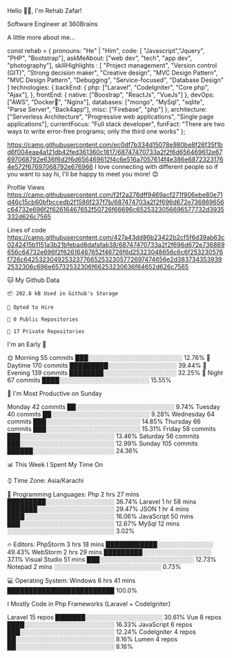 Hello 🙏🏻, I'm Rehab Zafar!

Software Engineer at 360Brains

A little more about me...

const rehab = {
    pronouns: "He" | "Him",
    code: [
    "Javascript","Jquery", "PHP", "Bootstrap"],
    askMeAbout: ["web dev", "tech", "app dev", "photography"],
    skillHighlights : [
      "Project management",
      "Version control (GIT)",
      "Strong decision maker",
      "Creative design",
      "MVC Design Pattern",
      "MVC Design Pattern",
      "Debugging",
      "Service-focused",
      "Database Design"
    ]
    technologies: {
        backEnd: {
            php: ["Laravel", "CodeIgniter", "Core php", "Ajax"],
        },
        frontEnd: {
            native: ["Boostrap", "ReactJs", "VueJs"]
        },
        devOps: ["AWS", "Docker🐳", "Nginx"],
        databases: ["mongo", "MySql", "sqlite", "Parse Server", "Back4app"],
        misc: ["Firebase", "php"]
    },
    architecture: ["Serverless Architecture", "Progressive web applications", "Single page applications"],
    currentFocus: "Full stack developer",
    funFact: "There are two ways to write error-free programs; only the third one works"
};

https://camo.githubusercontent.com/ec0df7b334d15078e980be8f26f35f1bd6f004eaa4a121db42fed361360c1817/68747470733a2f2f6d656469612e67697068792e636f6d2f6d656469612f4c6e516a7057614f4e386e68723231764e572f67697068792e676966
I love connecting with different people so if you want to say hi, I'll be happy to meet you more! 😊

Profile Views
https://camo.githubusercontent.com/f2f2a276dff9469acf271f906ebe80e71d46c15cb60bfbccedb2f1586f237f7b/687474703a2f2f696d672e736869656c64732e696f2f62616467652f50726f66696c6525323056696577732d3935332d626c7565

Lines of code
https://camo.githubusercontent.com/427a43dd86b23422b2cf5f6d39ab63c0242415b1151a3b21bfebad8dafafab38/68747470733a2f2f696d672e736869656c64732e696f2f62616467652f46726f6d25323048656c6c6f253230576f726c642532304925323776652532305772697474656e2d3837343539392532306c696e65732532306f66253230636f64652d626c7565

🐱 My Github Data

    📦 202.8 kB Used in Github's Storage

    💼 Opted to Hire

    📜 0 Public Repositories

    🔑 17 Private Repositories

I'm an Early 🐤

🌞 Morning    55 commits     ███░░░░░░░░░░░░░░░░░░░░░░   12.76% 
🌆 Daytime    170 commits    █████████░░░░░░░░░░░░░░░░   39.44% 
🌃 Evening    139 commits    ████████░░░░░░░░░░░░░░░░░   32.25% 
🌙 Night      67 commits     ████░░░░░░░░░░░░░░░░░░░░░   15.55%

📅 I'm Most Productive on Sunday

Monday       42 commits     ██░░░░░░░░░░░░░░░░░░░░░░░   9.74% 
Tuesday      40 commits     ██░░░░░░░░░░░░░░░░░░░░░░░   9.28% 
Wednesday    64 commits     ███░░░░░░░░░░░░░░░░░░░░░░   14.85% 
Thursday     66 commits     ███░░░░░░░░░░░░░░░░░░░░░░   15.31% 
Friday       58 commits     ███░░░░░░░░░░░░░░░░░░░░░░   13.46% 
Saturday     56 commits     ███░░░░░░░░░░░░░░░░░░░░░░   12.99% 
Sunday       105 commits    ██████░░░░░░░░░░░░░░░░░░░   24.36%

📊 This Week I Spent My Time On

⌚︎ Time Zone: Asia/Karachi

💬 Programming Languages: 
Php                      2 hrs 27 mins       █████████░░░░░░░░░░░░░░░░   36.74% 
Laravel                  1 hr 58 mins        ███████░░░░░░░░░░░░░░░░░░   29.47% 
JSON                     1 hr 4 mins         ████░░░░░░░░░░░░░░░░░░░░░   16.06% 
JavaScript               50 mins             ███░░░░░░░░░░░░░░░░░░░░░░   12.67% 
MySql                    12 mins             ░░░░░░░░░░░░░░░░░░░░░░░░░   3.02%

🔥 Editors: 
PhpStorm                 3 hrs 18 mins       ████████████░░░░░░░░░░░░░   49.43% 
WebStorm                 2 hrs 29 mins       █████████░░░░░░░░░░░░░░░░   37.1% 
Visual Studio            51 mins             ███░░░░░░░░░░░░░░░░░░░░░░   12.73% 
Notepad                  2 mins              ░░░░░░░░░░░░░░░░░░░░░░░░░   0.73%

💻 Operating System: 
Windows                  6 hrs 41 mins       █████████████████████████   100.0%

I Mostly Code in Php Frameworks (Laravel + CodeIgniter) 

Laravel                  15 repos            ███████░░░░░░░░░░░░░░░░░░   30.61% 
Vue                      8 repos             ████░░░░░░░░░░░░░░░░░░░░░   16.33% 
JavaScript               6 repos             ███░░░░░░░░░░░░░░░░░░░░░░   12.24% 
CodeIgniter              4 repos             ██░░░░░░░░░░░░░░░░░░░░░░░   8.16% 
Lumen                    4 repos             ██░░░░░░░░░░░░░░░░░░░░░░░   8.16%

